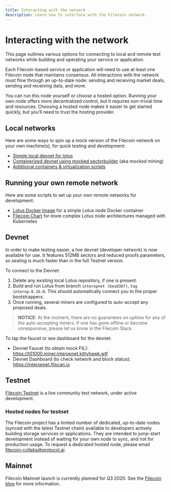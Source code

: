 ```yaml
---
title: Interacting with the network
description: Learn how to interface with the Filecoin network.
---
```


# Interacting with the network

This page outlines various options for connecting to local and remote test networks while building and operating your service or application.

Each Filecoin-based service or application will need to use at least one Filecoin node that maintains consensus. All interactions with the network must flow through an up-to-date node: sending and receiving market deals, sending and receiving data, and more.

You can run this node yourself or choose a hosted option. Running your own node offers more decentralized control, but it requires non-trivial time and resources. Choosing a hosted node makes it easier to get started quickly, but you’ll need to trust the hosting provider.

## Local networks

Here are some ways to spin up a mock version of the Filecoin network on your own machine(s), for quick testing and development:
- [Simple local devnet for lotus](https://lotu.sh/en+setup-local-dev-net)
- [Containerized devnet using mocked sectorbuilder](https://github.com/textileio/lotus-devnet) (aka mocked mining)
- [Additional containers & virtualization scripts](https://github.com/filecoin-project/docs/wiki#containers--virtualization)

## Running your own remote network

Here are some scripts to set up your own remote networks for development:
- [Lotus Docker Image](https://github.com/openworklabs/filecoin-docker) for a simple Lotus node Docker container
- [Filecoin Chart](https://github.com/openworklabs/filecoin-chart) for more complex Lotus node architectures managed with Kubernetes

## Devnet
In order to make testing easier, a live devnet (developer network) is now available for use. It features 512MB sectors and reduced proofs parameters, so sealing is much faster than in the full Testnet version.

To connect to the Devnet:

1. Delete any existing local Lotus repository, if one is present.
2. Build and run Lotus from branch `interopnet (bead3bf)`, `tag interop.6.16.0`. This should automatically connect you to the proper bootstrappers.
3. Once running, several miners are configured to auto-accept any proposed deals.

 > **NOTICE:** At the moment, there are no guarantees on uptime for any of the auto-accepting miners. If one has gone offline or become unresponsive, please let us know in the Filecoin Slack.

To tap the faucet or see dashboard for the devnet:
- Devnet Faucet (to obtain mock FIL): https://t01000.miner.interopnet.kittyhawk.wtf
- Devnet Dashboard (to check network and block status): https://interopnet.filscan.io
 
## Testnet

[Filecoin Testnet](https://filecoin.io/testnet/) is a live community test network, under active development.

### Hosted nodes for testnet
The Filecoin project has a limited number of dedicated, up-to-date nodes (synced with the latest Testnet chain) available to developers actively building storage services or applications. They are intended to jump-start development instead of waiting for your own node to sync, and not for production usage. To request a dedicated hosted node, please email [filecoin-collabs@protocol.ai](mailto:filecoin-collabs@protocol.ai?subject=Requesting20%a20%hosted20%node).

## Mainnet

Filecoin Mainnet launch is currently planned for Q3 2020. See the [Filecoin blog](https://filecoin.io/blog/roadmap-update-april-2020/) for more information.
